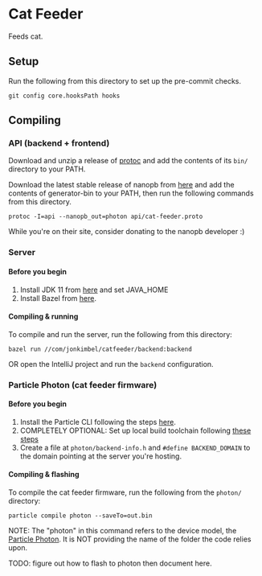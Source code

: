 # Cat Feeder

Feeds cat.

## Setup

Run the following from this directory to set up the pre-commit checks.

```
git config core.hooksPath hooks
```

## Compiling

### API (backend + frontend)

Download and unzip a release of
[protoc](https://github.com/protocolbuffers/protobuf/releases) and add the
contents of its `bin/` directory to your PATH.

Download the latest stable release of nanopb from
[here](https://jpa.kapsi.fi/nanopb/) and add the contents of generator-bin to
your PATH, then run the following commands from this directory.

```
protoc -I=api --nanopb_out=photon api/cat-feeder.proto
```

While you're on their site, consider donating to the nanopb developer :)

### Server

#### Before you begin

1.  Install JDK 11 from [here](https://www.oracle.com/technetwork/java/javase/downloads/jdk11-downloads-5066655.html) and set JAVA_HOME
1.  Install Bazel from
[here](https://docs.bazel.build/versions/master/install-windows.html#installing-menu).

#### Compiling & running

To compile and run the server, run the following from this directory:

```
bazel run //com/jonkimbel/catfeeder/backend:backend
```

OR open the IntelliJ project and run the `backend` configuration.

### Particle Photon (cat feeder firmware)

#### Before you begin

1.  Install the Particle CLI following the steps
    [here](https://docs.particle.io/tutorials/developer-tools/cli/).
1.  COMPLETELY OPTIONAL: Set up local build toolchain following
    [these steps](https://docs.particle.io/tutorials/developer-tools/cli/#compile-and-flash-code-locally)
1.  Create a file at `photon/backend-info.h` and `#define BACKEND_DOMAIN` to the
    domain pointing at the server you're hosting.

#### Compiling & flashing

To compile the cat feeder firmware, run the following from the `photon/`
directory:

```
particle compile photon --saveTo=out.bin
```

NOTE: The "photon" in this command refers to the device model, the
[Particle Photon](https://store.particle.io/collections/wifi/products/photon).
It is NOT providing the name of the folder the code relies upon.

TODO: figure out how to flash to photon then document here.
